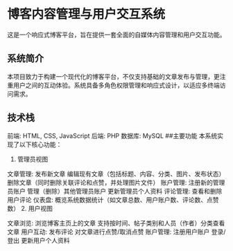 # 博客内容管理与用户交互系统
这是一个响应式博客平台，旨在提供一套全面的自媒体内容管理和用户交互功能。

## 系统简介
本项目致力于构建一个现代化的博客平台，不仅支持基础的文章发布与管理，更注重用户之间的互动体验。系统具备多角色权限管理和响应式设计，以适应多终端访问需求。

## 技术栈
前端: HTML, CSS, JavaScript
后端: PHP
数据库: MySQL
##主要功能
本系统实现了以下核心功能：

1. 管理员视图

文章管理:
发布新文章
编辑现有文章（包括标题、内容、分类、图片、发布状态）
删除文章（同时删除关联评论和点赞，并处理图片文件）
账户管理:
注册新的管理员账户
管理（删除）其他管理员账户
更新管理员个人资料
评论管理:
查看和删除用户评论
仪表盘:
概览系统数据统计（如文章总数、用户账户数、评论数、点赞数）
2. 用户视图

文章浏览:
浏览博客主页上的文章
支持按时间、帖子类别和人员（作者）分类查看文章
用户互动:
发布评论
对文章进行点赞/取消点赞
账户管理:
注册用户账户
登录/登出
更新用户个人资料

